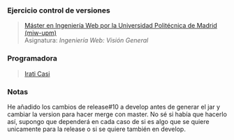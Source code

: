 ### Ejercicio control de versiones
> [Máster en Ingeniería Web por la Universidad Politécnica de Madrid (miw-upm)](http://miw.etsisi.upm.es)  
> Asignatura: *Ingeniería Web: Visión General*


### Programadora
> [Irati Casi](https://github.com/iraticasi)

### Notas
He añadido los cambios de release#10 a develop antes de generar el jar y cambiar la version para hacer merge con master. No sé si había que hacerlo así, supongo que dependerá en cada caso de si es algo que se quiere unicamente para la release o si se quiere también en develop.
